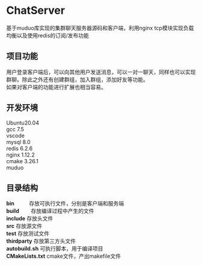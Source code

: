 # ChatServer
基于muduo库实现的集群聊天服务器源码和客户端，利用nginx tcp模块实现负载均衡以及使用redis的订阅/发布功能
## 项目功能
用户登录客户端后，可以向其他用户发送消息，可以一对一聊天，同样也可以实现群聊。除此之外还有创建群组，加入群组，添加好友等功能。  
如果对客户端的功能进行扩展也相当容易。
## 开发环境
Ubuntu20.04  
gcc 7.5  
vscode  
mysql 8.0  
redis 6.2.6  
nginx 1.12.2  
cmake 3.26.1  
muduo  
## 目录结构
**bin**$~~~~~~~~~~$存放可执行文件，分别是客户端和服务端  
**build** $~~~~~~~$存放编译过程中产生的文件  
**include**        存放头文件  
**src**            存放源文件  
**test**           存放测试文件  
**thirdparty**     存放第三方头文件  
**autobuild.sh**   可执行脚本，用于编译项目  
**CMakeLists.txt** cmake文件，产出makefile文件  
